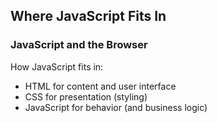 ## Where JavaScript Fits In

### JavaScript and the Browser

How JavaScript fits in:

  - HTML for content and user interface
  - CSS for presentation (styling)
  - JavaScript for behavior (and business logic)
